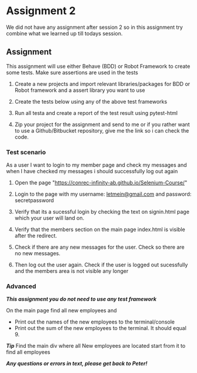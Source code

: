 # Assignment 2
We did not have any assignment after session 2 so in this assignment try combine what we learned up till todays session.

## Assignment
This assignment will use either Behave (BDD) or Robot Framework to create some tests. 
Make sure assertions are used in the tests

1. Create a new projects and import relevant libraries/packages for BDD or Robot framework and a assert library you want to use 

2. Create the tests below using any of the above test frameworks

3. Run all testa and create a report of the test result using pytest-html

4. Zip your project for the assignment and send to me or if you rather want to use a Github/Bitbucket repository, give me the link so i can check the code. 

### Test scenario
As a user I want to login to my member page and check my messages and when I have checked my messages i should successfully log out again
1. Open the page "https://conrec-infinity-ab.github.io/Selenium-Course/"

2. Login to the page with my username: letmein@gmail.com and password: secretpassword 
   
3. Verify that its a sucessful login by checking the text on signin.html page which your user will land on.  

4. Verify that the members section on the main page index.html is visible after the redirect. 

5. Check if there are any new messages for the user. Check so there are no new messages.

6. Then log out the user again. Check if the user is logged out sucessfully and the members area is not visible any longer

### Advanced
**_This assignment you do not need to use any test framework_**

On the main page find all new employees and 
* Print out the names of the new employees to the terminal/console
* Print out the sum of the new employees to the terminal. It should equal 9.

**_Tip_**
Find the main div where all New employees are located start from it to find all employees


**_Any questions or errors in text, please get back to Peter!_**




